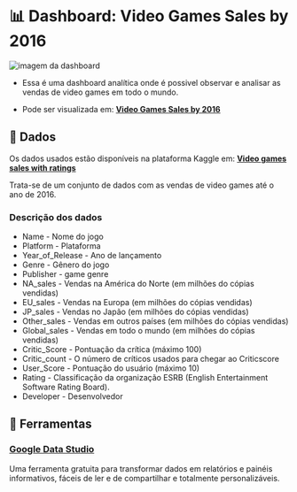 # 📊 Dashboard: Video Games Sales by 2016

![imagem da dashboard](https://github.com/cecellhax/video-games-sales-2016/blob/main/gamesdash.PNG)

 - Essa é uma dashboard analítica onde é possivel observar e analisar as vendas de video games em todo o mundo.

- Pode ser visualizada em: [**Video Games Sales by 2016**](https://datastudio.google.com/u/0/reporting/6a336f1e-e318-43b2-9b48-a6a93ddac672/page/3hNXC)

## 🎲 Dados 

Os dados usados estão disponíveis na plataforma Kaggle em: [**Video games sales with ratings**](https://www.kaggle.com/rush4ratio/video-game-sales-with-ratings)

Trata-se de um conjunto de dados com as vendas de video games até o ano de 2016.

### Descrição dos dados

- Name - Nome do jogo
- Platform - Plataforma
- Year_of_Release - Ano de lançamento
- Genre - Gênero do jogo
- Publisher - game genre
- NA_sales - Vendas na América do Norte (em milhões do cópias vendidas)
- EU_sales - Vendas na Europa (em milhões do cópias vendidas)
- JP_sales - Vendas no Japão (em milhões do cópias vendidas)
- Other_sales - Vendas em outros países (em milhões do cópias vendidas)
- Global_sales - Vendas em todo o mundo (em milhões do cópias vendidas)
- Critic_Score - Pontuação da crítica (máximo 100)
- Critic_count - O número de críticos usados para chegar ao Criticscore
- User_Score - Pontuação do usuário (máximo 10)
- Rating - Classificação da organização ESRB (English Entertainment Software Rating Board).
- Developer - Desenvolvedor

## 🔧 Ferramentas

### [Google Data Studio](https://datastudio.google.com/)

Uma ferramenta gratuita para transformar dados em relatórios e painéis informativos, fáceis de ler e de compartilhar e totalmente personalizáveis.
